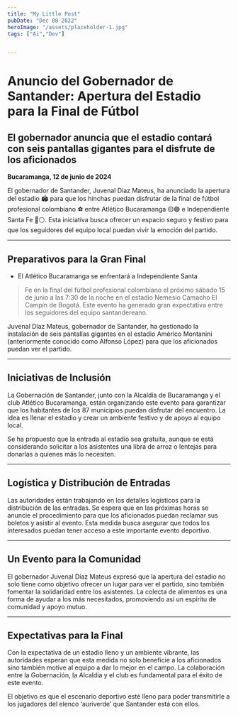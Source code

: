 ```yaml
---
title: "My Little Post"
pubDate: "Dec 08 2022"
heroImage: "/assets/placeholder-1.jpg"
tags: ["Ai","Dev"]


---
```


# Anuncio del Gobernador de Santander: Apertura del Estadio para la Final de Fútbol

## El gobernador anuncia que el estadio contará con seis pantallas gigantes para el disfrute de los aficionados

**Bucaramanga, 12 de junio de 2024**

El gobernador de Santander, Juvenal Díaz Mateus, ha anunciado la apertura del estadio 🏟️ para que los hinchas puedan disfrutar de la final de fútbol profesional colombiano ⚽ entre Atlético Bucaramanga 🟡🟢 e Independiente Santa Fe 🔴⚪. Esta iniciativa busca ofrecer un espacio seguro y festivo para que los seguidores del equipo local puedan vivir la emoción del partido.

---

## Preparativos para la Gran Final

- El Atlético Bucaramanga se enfrentará a Independiente Santa 
> Fe en la final del fútbol profesional colombiano el próximo sábado 15 de junio a las 7:30 de la noche en el estadio Nemesio Camacho El Campín de Bogotá. Este evento ha generado gran expectativa entre los seguidores del equipo santandereano.

Juvenal Díaz Mateus, gobernador de Santander, ha gestionado la instalación de seis pantallas gigantes en el estadio Américo Montanini (anteriormente conocido como Alfonso López) para que los aficionados puedan ver el partido.

---

## Iniciativas de Inclusión

La Gobernación de Santander, junto con la Alcaldía de Bucaramanga y el club Atlético Bucaramanga, están organizando este evento para garantizar que los habitantes de los 87 municipios puedan disfrutar del encuentro. La idea es llenar el estadio y crear un ambiente festivo y de apoyo al equipo local.

Se ha propuesto que la entrada al estadio sea gratuita, aunque se está considerando solicitar a los asistentes una libra de arroz o lentejas para donarlas a quienes más lo necesiten.

---

## Logística y Distribución de Entradas

Las autoridades están trabajando en los detalles logísticos para la distribución de las entradas. Se espera que en las próximas horas se anuncie el procedimiento para que los aficionados puedan reclamar sus boletos y asistir al evento. Esta medida busca asegurar que todos los interesados puedan tener acceso a este importante evento deportivo.

---

## Un Evento para la Comunidad

El gobernador Juvenal Díaz Mateus expresó que la apertura del estadio no solo tiene como objetivo ofrecer un lugar para ver el partido, sino también fomentar la solidaridad entre los asistentes. La colecta de alimentos es una forma de ayudar a los más necesitados, promoviendo así un espíritu de comunidad y apoyo mutuo.

---

## Expectativas para la Final

Con la expectativa de un estadio lleno y un ambiente vibrante, las autoridades esperan que esta medida no solo beneficie a los aficionados sino también motive al equipo a dar lo mejor en el campo. La colaboración entre la Gobernación, la Alcaldía y el club es fundamental para el éxito de este evento.

El objetivo es que el escenario deportivo esté lleno para poder transmitirle a los jugadores del elenco ‘auriverde’ que Santander está con ellos.
